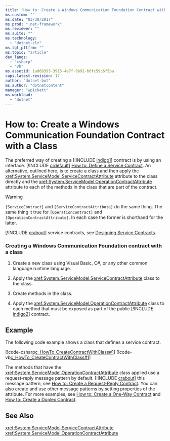 ```yaml
---
title: "How to: Create a Windows Communication Foundation Contract with a Class"
ms.custom: ""
ms.date: "03/30/2017"
ms.prod: ".net-framework"
ms.reviewer: ""
ms.suite: ""
ms.technology: 
  - "dotnet-clr"
ms.tgt_pltfrm: ""
ms.topic: "article"
dev_langs: 
  - "csharp"
  - "vb"
ms.assetid: 1ad69393-3915-4e7f-9b91-b6fc59c6f5ba
caps.latest.revision: 17
author: "dotnet-bot"
ms.author: "dotnetcontent"
manager: "wpickett"
ms.workload: 
  - "dotnet"
---
```

# How to: Create a Windows Communication Foundation Contract with a Class
The preferred way of creating a [!INCLUDE [indigo1](../../../../includes/indigo1-md.md)] contract is by using an interface. [!INCLUDE [crdefault](../../../../includes/crdefault-md.md)] [How to: Define a Service Contract](../../../../docs/framework/wcf/how-to-define-a-wcf-service-contract.md). An alternative, outlined here, is to create a class and then apply the <xref:System.ServiceModel.ServiceContractAttribute> attribute to the class directly and the <xref:System.ServiceModel.OperationContractAttribute> attribute to each of the methods in the class that are part of the contract.  
  
> [!WARNING]
>  `[ServiceContract]` and `[ServiceContractAttribute]` do the same thing. The same thing it true for `[OperationContract]` and `[OperationContractAttribute]`. In each case the former is shorthand for the latter.  
  
 [!INCLUDE [crabout](../../../../includes/crabout-md.md)] service contracts, see [Designing Service Contracts](../../../../docs/framework/wcf/designing-service-contracts.md).  
  
### Creating a Windows Communication Foundation contract with a class  
  
1. Create a new class using Visual Basic, C#, or any other common language runtime language.  
  
2. Apply the <xref:System.ServiceModel.ServiceContractAttribute> class to the class.  
  
3. Create methods in the class.  
  
4. Apply the <xref:System.ServiceModel.OperationContractAttribute> class to each method that must be exposed as part of the public [!INCLUDE [indigo2](../../../../includes/indigo2-md.md)] contract.  
  
## Example  
 The following code example shows a class that defines a service contract.  
  
 [!code-csharp[c_HowTo_CreateContractWithClass#1](../../../../samples/snippets/csharp/VS_Snippets_CFX/c_howto_createcontractwithclass/cs/source.cs#1)]
 [!code-vb[c_HowTo_CreateContractWithClass#1](../../../../samples/snippets/visualbasic/VS_Snippets_CFX/c_howto_createcontractwithclass/vb/source.vb#1)]  
  
 The methods that have the <xref:System.ServiceModel.OperationContractAttribute> class applied use a request-reply message pattern by default. [!INCLUDE [crabout](../../../../includes/crabout-md.md)] this message pattern, see [How to: Create a Request-Reply Contract](../../../../docs/framework/wcf/feature-details/how-to-create-a-request-reply-contract.md). You can also create and use other message patterns by setting properties of the attribute. For more examples, see [How to: Create a One-Way Contract](../../../../docs/framework/wcf/feature-details/how-to-create-a-one-way-contract.md) and [How to: Create a Duplex Contract](../../../../docs/framework/wcf/feature-details/how-to-create-a-duplex-contract.md).  
  
## See Also  
 <xref:System.ServiceModel.ServiceContractAttribute>  
 <xref:System.ServiceModel.OperationContractAttribute>
